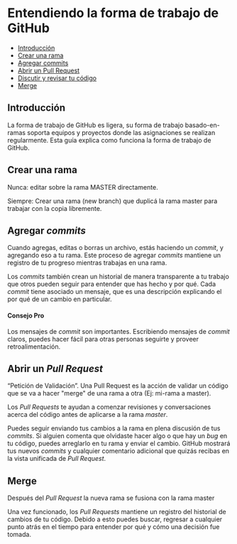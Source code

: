Entendiendo la forma de trabajo de GitHub
=========================================

  - [Introducción](#introducción)
  - [Crear una rama](#crear-una-rama)
  - [Agregar commits](#agregar-commits)
  - [Abrir un Pull Request](#abrir-un-pull-request)
  - [Discutir y revisar tu código](#discutir-y-revisar-tu-código)
  - [Merge](#Merge)


## Introducción ##

La forma de trabajo de GitHub es ligera, su forma de trabajo basado-en-ramas soporta equipos y proyectos donde las asignaciones se realizan regularmente. Esta guía explica como funciona la forma de trabajo de GitHub.


## Crear una rama ##

Nunca: editar sobre la rama MASTER directamente.

Siempre: Crear una rama (new branch) que duplicá la rama master para trabajar con la copia libremente.


## Agregar _commits_ ##

Cuando agregas, editas o borras un archivo, estás haciendo un _commit_, y agregando eso a tu rama. Este proceso de agregar _commits_ mantiene un registro de tu progreso mientras trabajas en una rama.

Los _commits_ también crean un historial de manera transparente a tu trabajo que otros pueden seguir para entender que has hecho y por qué. Cada _commit_ tiene asociado un mensaje, que es una descripción explicando el por qué de un cambio en particular.

#### Consejo Pro ####

Los mensajes de _commit_ son importantes. Escribiendo mensajes de _commit_ claros, puedes hacer fácil para otras personas seguirte y proveer retroalimentación.


## Abrir un _Pull Request_ ##

“Petición de Validación”. Una Pull Request es la acción de validar un código que se va a hacer "merge" de una rama a otra (Ej: mi-rama a master). 

Los _Pull Requests_ te ayudan a comenzar revisiones y conversaciones acerca del código antes de aplicarse a la rama _master_.

Puedes seguir enviando tus cambios a la rama en plena discusión de tus _commits_. Si alguien comenta que olvidaste hacer algo o que hay un _bug_ en tu código, puedes arreglarlo en tu rama y enviar el cambio. GitHub mostrará tus nuevos _commits_ y cualquier comentario adicional que quizás recibas en la vista unificada de _Pull Request_.


## Merge ##

Después del _Pull Request_ la nueva rama se fusiona con la rama master

Una vez funcionado, los _Pull Requests_ mantiene un registro del historial de cambios de tu código. Debido a esto puedes buscar, regresar a cualquier punto atrás en el tiempo para entender por qué y cómo una decisión fue tomada.
